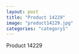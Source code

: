 ```yaml
---
layout: post
title: "Product 14229"
image: "product14229.jpg"
categories: "category1"
---
```

Product 14229
